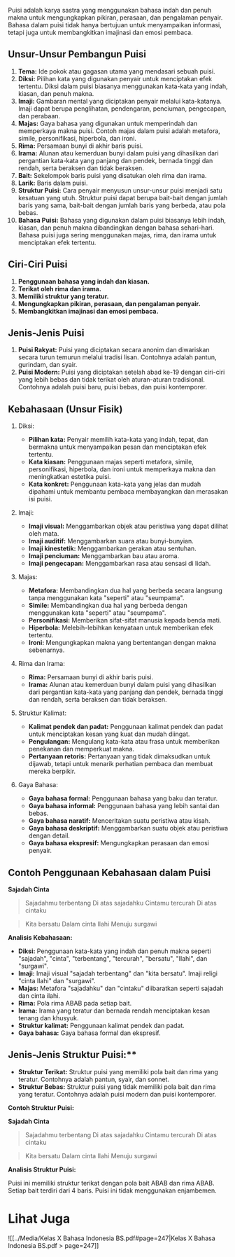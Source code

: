 Puisi adalah karya sastra yang menggunakan bahasa indah dan penuh makna untuk mengungkapkan pikiran, perasaan, dan pengalaman penyair. Bahasa dalam puisi tidak hanya bertujuan untuk menyampaikan informasi, tetapi juga untuk membangkitkan imajinasi dan emosi pembaca.

## Unsur-Unsur Pembangun Puisi
1. **Tema:** Ide pokok atau gagasan utama yang mendasari sebuah puisi.
2. **Diksi:** Pilihan kata yang digunakan penyair untuk menciptakan efek tertentu. Diksi dalam puisi biasanya menggunakan kata-kata yang indah, kiasan, dan penuh makna.
3. **Imaji:** Gambaran mental yang diciptakan penyair melalui kata-katanya. Imaji dapat berupa penglihatan, pendengaran, penciuman, pengecapan, dan perabaan.
4. **Majas:** Gaya bahasa yang digunakan untuk memperindah dan memperkaya makna puisi. Contoh majas dalam puisi adalah metafora, simile, personifikasi, hiperbola, dan ironi.
5. **Rima:** Persamaan bunyi di akhir baris puisi.
6. **Irama:** Alunan atau kemerduan bunyi dalam puisi yang dihasilkan dari pergantian kata-kata yang panjang dan pendek, bernada tinggi dan rendah, serta beraksen dan tidak beraksen.
7. **Bait:** Sekelompok baris puisi yang disatukan oleh rima dan irama.
8. **Larik:** Baris dalam puisi.
9. **Struktur Puisi:** Cara penyair menyusun unsur-unsur puisi menjadi satu kesatuan yang utuh. Struktur puisi dapat berupa bait-bait dengan jumlah baris yang sama, bait-bait dengan jumlah baris yang berbeda, atau pola bebas.
10. **Bahasa Puisi:** Bahasa yang digunakan dalam puisi biasanya lebih indah, kiasan, dan penuh makna dibandingkan dengan bahasa sehari-hari. Bahasa puisi juga sering menggunakan majas, rima, dan irama untuk menciptakan efek tertentu.

## Ciri-Ciri Puisi

1. **Penggunaan bahasa yang indah dan kiasan.**
2. **Terikat oleh rima dan irama.**
3. **Memiliki struktur yang teratur.**
4. **Mengungkapkan pikiran, perasaan, dan pengalaman penyair.**
5. **Membangkitkan imajinasi dan emosi pembaca.**

## Jenis-Jenis Puisi

1. **Puisi Rakyat:** Puisi yang diciptakan secara anonim dan diwariskan secara turun temurun melalui tradisi lisan. Contohnya adalah pantun, gurindam, dan syair.
2. **Puisi Modern:** Puisi yang diciptakan setelah abad ke-19 dengan ciri-ciri yang lebih bebas dan tidak terikat oleh aturan-aturan tradisional. Contohnya adalah puisi baru, puisi bebas, dan puisi kontemporer.

## Kebahasaan (Unsur Fisik)
1. Diksi:
	- **Pilihan kata:** Penyair memilih kata-kata yang indah, tepat, dan bermakna untuk menyampaikan pesan dan menciptakan efek tertentu.
	- **Kata kiasan:** Penggunaan majas seperti metafora, simile, personifikasi, hiperbola, dan ironi untuk memperkaya makna dan meningkatkan estetika puisi.
	- **Kata konkret:** Penggunaan kata-kata yang jelas dan mudah dipahami untuk membantu pembaca membayangkan dan merasakan isi puisi.

2. Imaji:
	- **Imaji visual:** Menggambarkan objek atau peristiwa yang dapat dilihat oleh mata.
	- **Imaji auditif:** Menggambarkan suara atau bunyi-bunyian.
	- **Imaji kinestetik:** Menggambarkan gerakan atau sentuhan.
	- **Imaji penciuman:** Menggambarkan bau atau aroma.
	- **Imaji pengecapan:** Menggambarkan rasa atau sensasi di lidah.

3. Majas:
	- **Metafora:** Membandingkan dua hal yang berbeda secara langsung tanpa menggunakan kata "seperti" atau "seumpama".
	- **Simile:** Membandingkan dua hal yang berbeda dengan menggunakan kata "seperti" atau "seumpama".
	- **Personifikasi:** Memberikan sifat-sifat manusia kepada benda mati.
	- **Hiperbola:** Melebih-lebihkan kenyataan untuk memberikan efek tertentu.
	- **Ironi:** Mengungkapkan makna yang bertentangan dengan makna sebenarnya.
4. Rima dan Irama:
	- **Rima:** Persamaan bunyi di akhir baris puisi.
	- **Irama:** Alunan atau kemerduan bunyi dalam puisi yang dihasilkan dari pergantian kata-kata yang panjang dan pendek, bernada tinggi dan rendah, serta beraksen dan tidak beraksen.
5. Struktur Kalimat:
	- **Kalimat pendek dan padat:** Penggunaan kalimat pendek dan padat untuk menciptakan kesan yang kuat dan mudah diingat.
	- **Pengulangan:** Mengulang kata-kata atau frasa untuk memberikan penekanan dan memperkuat makna.
	- **Pertanyaan retoris:** Pertanyaan yang tidak dimaksudkan untuk dijawab, tetapi untuk menarik perhatian pembaca dan membuat mereka berpikir.
6. Gaya Bahasa:
	- **Gaya bahasa formal:** Penggunaan bahasa yang baku dan teratur.
	- **Gaya bahasa informal:** Penggunaan bahasa yang lebih santai dan bebas.
	- **Gaya bahasa naratif:** Menceritakan suatu peristiwa atau kisah.
	- **Gaya bahasa deskriptif:** Menggambarkan suatu objek atau peristiwa dengan detail.
	- **Gaya bahasa ekspresif:** Mengungkapkan perasaan dan emosi penyair.

## Contoh Penggunaan Kebahasaan dalam Puisi

**Sajadah Cinta**

>Sajadahmu terbentang
>Di atas sajadahku
>Cintamu tercurah
>Di atas cintaku

>Kita bersatu
>Dalam cinta Ilahi
>Menuju surgawi

**Analisis Kebahasaan:**

- **Diksi:** Penggunaan kata-kata yang indah dan penuh makna seperti "sajadah", "cinta", "terbentang", "tercurah", "bersatu", "Ilahi", dan "surgawi".
- **Imaji:** Imaji visual "sajadah terbentang" dan "kita bersatu". Imaji religi "cinta Ilahi" dan "surgawi".
- **Majas:** Metafora "sajadahku" dan "cintaku" diibaratkan seperti sajadah dan cinta ilahi.
- **Rima:** Pola rima ABAB pada setiap bait.
- **Irama:** Irama yang teratur dan bernada rendah menciptakan kesan tenang dan khusyuk.
- **Struktur kalimat:** Penggunaan kalimat pendek dan padat.
- **Gaya bahasa:** Gaya bahasa formal dan ekspresif.

## Jenis-Jenis Struktur Puisi:**

- **Struktur Terikat:** Struktur puisi yang memiliki pola bait dan rima yang teratur. Contohnya adalah pantun, syair, dan sonnet.
- **Struktur Bebas:** Struktur puisi yang tidak memiliki pola bait dan rima yang teratur. Contohnya adalah puisi modern dan puisi kontemporer.

**Contoh Struktur Puisi:**

**Sajadah Cinta**

>Sajadahmu terbentang
Di atas sajadahku
Cintamu tercurah
Di atas cintaku

> Kita bersatu
Dalam cinta Ilahi 
Menuju surgawi

**Analisis Struktur Puisi:**

Puisi ini memiliki struktur terikat dengan pola bait ABAB dan rima ABAB. Setiap bait terdiri dari 4 baris. Puisi ini tidak menggunakan enjambemen.

# Lihat Juga
![[../Media/Kelas X Bahasa Indonesia BS.pdf#page=247|Kelas X Bahasa Indonesia BS.pdf > page=247]]